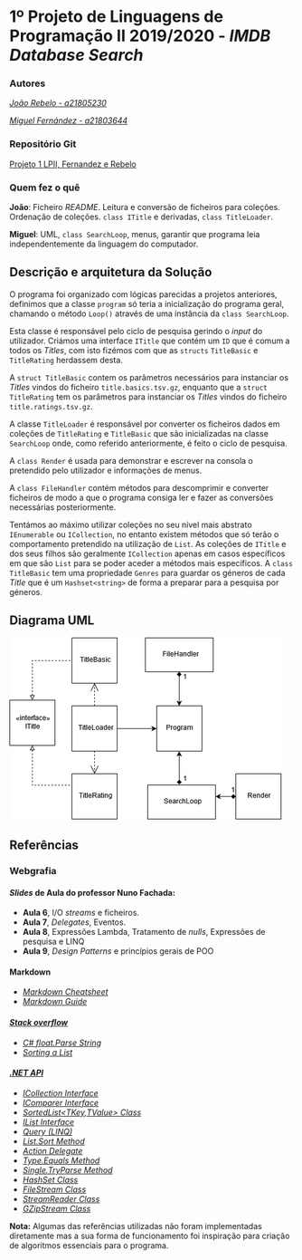 # 1º Projeto de Linguagens de Programação II 2019/2020 - *IMDB Database Search*

### Autores

*[João Rebelo - a21805230](https://github.com/JBernardoRebelo)*

*[Miguel Fernández - a21803644](https://github.com/MizuRyujin)*

### Repositório Git

[Projeto 1 LPII, Fernandez e Rebelo](https://github.com/JBernardoRebelo/Projeto1_LPII_Fernandez_Rebelo)

### Quem fez o quê

**João**: Ficheiro *README*. Leitura e conversão de ficheiros para coleções. Ordenação de coleções. `class ITitle` e derivadas, `class TitleLoader`.

**Miguel**: UML, `class SearchLoop`, menus, garantir que programa leia independentemente da linguagem do computador.

## Descrição e arquitetura da Solução

O programa foi organizado com lógicas parecidas a projetos anteriores,
definimos que a classe `program` só teria a inicialização do programa geral,
chamando o método `Loop()` através de uma instância da `class SearchLoop`.

Esta classe é responsável pelo ciclo de pesquisa gerindo o _input_ do
utilizador. Criámos uma interface `ITitle` que contém um `ID` que é comum a
todos os _Titles_, com isto fizémos com que as `structs` `TitleBasic` e
`TitleRating` herdassem desta.

A `struct TitleBasic` contem os parâmetros
necessários para instanciar os _Titles_ vindos do ficheiro
`title.basics.tsv.gz`, enquanto que a `struct TitleRating` tem os parâmetros
para instanciar os _Titles_ vindos do ficheiro `title.ratings.tsv.gz`.

A classe `TitleLoader` é responsável por converter os ficheiros dados em
coleções de `TitleRating` e `TitleBasic` que são inicializadas na classe
`SearchLoop` onde, como referido anteriormente, é feito o ciclo de pesquisa.

A `class Render` é usada para demonstrar e escrever na consola o pretendido
pelo utilizador e informações de menus.

A `class FileHandler` contém métodos para descomprimir e converter ficheiros
de modo a que o programa consiga ler e fazer as conversões necessárias
posteriormente.

Tentámos ao máximo utilizar coleções no seu nível mais abstrato
`IEnumerable` ou `ICollection`, no entanto existem métodos que só terão o
comportamento pretendido na utilização de `List`. As coleções de `ITitle` e
dos seus filhos são geralmente `ICollection` apenas em casos específicos em
que são `List` para se poder aceder a métodos mais específicos. A
`class TitleBasic` tem uma propriedade `Genres` para guardar os géneros de
cada _Title_ que é um `Hashset<string>` de forma a preparar para a pesquisa
por géneros.

## Diagrama UML

![](UMLDatabase.png)

## Referências

### Webgrafia

#### *Slides* de Aula do professor Nuno Fachada:

- **Aula 6**, I/O _streams_ e ficheiros.
- **Aula 7**,  _Delegates_, Eventos.
- **Aula 8**, Expressões Lambda, Tratamento de _nulls_, Expressões de pesquisa e LINQ
- **Aula 9**, *Design Patterns* e princípios gerais de POO

#### Markdown

- *[Markdown Cheatsheet](https://github.com/adam-p/markdown-here/wiki/Markdown-Cheatsheet)*
- *[Markdown Guide](https://www.markdownguide.org/)*

#### *[Stack overflow](https://stackoverflow.com/)*

- *[C# float.Parse String](https://stackoverflow.com/questions/27722032/c-sharp-float-parse-string)*
- *[Sorting a List](https://stackoverflow.com/questions/3738639/sorting-a-listint)*

#### *[.NET API](https://docs.microsoft.com/en-us/dotnet/api/?view=netcore-2.2)*

- *[ICollection Interface](https://docs.microsoft.com/en-us/dotnet/api/system.collections.generic.icollection-1?view=netframework-4.8)*
- *[IComparer Interface](https://docs.microsoft.com/en-us/dotnet/api/system.collections.icomparer?view=netframework-4.8)*
- *[SortedList<TKey,TValue> Class](https://docs.microsoft.com/en-us/dotnet/api/system.collections.generic.sortedlist-2?view=netframework-4.8)*
- *[IList Interface](https://docs.microsoft.com/en-us/dotnet/api/system.collections.generic.ilist-1?view=netframework-4.8)*
- *[Query (LINQ)](https://docs.microsoft.com/en-us/dotnet/csharp/programming-guide/concepts/linq/)*
- *[List.Sort Method](https://docs.microsoft.com/en-us/dotnet/api/system.collections.generic.list-1.sort?view=netframework-4.8)*
- *[Action Delegate](https://docs.microsoft.com/en-us/dotnet/api/system.action-1?view=netframework-4.8)*
- *[Type.Equals Method](https://docs.microsoft.com/en-us/dotnet/api/system.type.equals?view=netframework-4.8)*
- *[Single.TryParse Method](https://docs.microsoft.com/en-us/dotnet/api/system.single.tryparse?view=netframework-4.8)*
- *[HashSet Class](https://docs.microsoft.com/en-us/dotnet/api/system.collections.generic.hashset-1?view=netframework-4.8)*
- *[FileStream Class](https://docs.microsoft.com/en-us/dotnet/api/system.io.filestream?view=netframework-4.8)*
- *[StreamReader Class](https://docs.microsoft.com/en-us/dotnet/api/system.io.streamreader?view=netframework-4.8)*
- *[GZipStream Class](https://docs.microsoft.com/en-us/dotnet/api/system.io.compression.gzipstream?view=netframework-4.8)*

**Nota:** Algumas das referências utilizadas não foram implementadas diretamente
mas a sua forma de funcionamento foi inspiração para criação de algoritmos
essenciais para o programa.
